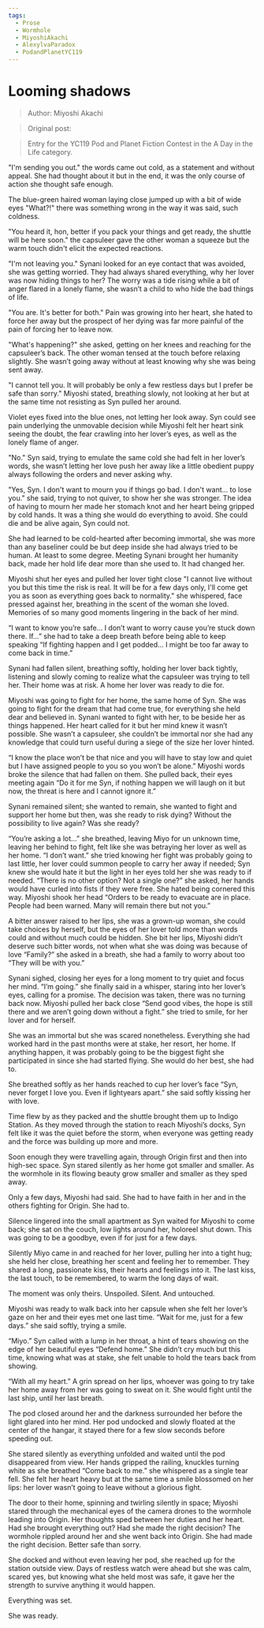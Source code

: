 ```yaml
---
tags:
  - Prose
  - Wormhole
  - MiyoshiAkachi
  - AlexylvaParadox
  - PodandPlanetYC119
---
```


# Looming shadows

> Author: Miyoshi Akachi

> Original post:

> Entry for the YC119 Pod and Planet Fiction Contest in the A Day in the Life category.


"I'm sending you out." the words came out cold, as a statement and without appeal. She had thought about it but in the end, it was the only course of action she thought safe enough.

The blue-green haired woman laying close jumped up with a bit of wide eyes "What?!" there was something wrong in the way it was said, such coldness.

"You heard it, hon, better if you pack your things and get ready, the shuttle will be here soon." the capsuleer gave the other woman a squeeze but the warm touch didn't elicit the expected reactions.

"I'm not leaving you." Synani looked for an eye contact that was avoided, she was getting worried. They had always shared everything, why her lover was now hiding things to her? The worry was a tide rising while a bit of anger flared in a lonely flame, she wasn’t a child to who hide the bad things of life.

"You are. It's better for both." Pain was growing into her heart, she hated to force her away but the prospect of her dying was far more painful of the pain of forcing her to leave now.

"What's happening?" she asked, getting on her knees and reaching for the capsuleer’s back. The other woman tensed at the touch before relaxing slightly. She wasn’t going away without at least knowing why she was being sent away.

"I cannot tell you. It will probably be only a few restless days but I prefer be safe than sorry." Miyoshi stated, breathing slowly, not looking at her but at the same time not resisting as Syn pulled her around.

Violet eyes fixed into the blue ones, not letting her look away. Syn could see pain underlying the unmovable decision while Miyoshi felt her heart sink seeing the doubt, the fear crawling into her lover’s eyes, as well as the lonely flame of anger.

"No." Syn said, trying to emulate the same cold she had felt in her lover’s words, she wasn’t letting her love push her away like a little obedient puppy always following the orders and never asking why.

"Yes, Syn. I don't want to mourn you if things go bad. I don't want... to lose you." she said, trying to not quiver, to show her she was stronger. The idea of having to mourn her made her stomach knot and her heart being gripped by cold hands. It was a thing she would do everything to avoid. She could die and be alive again, Syn could not.

She had learned to be cold-hearted after becoming immortal, she was more than any baseliner could be but deep inside she had always tried to be human. At least to some degree. Meeting Synani brought her humanity back, made her hold life dear more than she used to. It had changed her.

Miyoshi shut her eyes and pulled her lover tight close "I cannot live without you but this time the risk is real. It will be for a few days only, I'll come get you as soon as everything goes back to normality." she whispered, face pressed against her, breathing in the scent of the woman she loved. Memories of so many good moments lingering in the back of her mind.

“I want to know you’re safe… I don’t want to worry cause you’re stuck down there. If…” she had to take a deep breath before being able to keep speaking “If fighting happen and I get podded… I might be too far away to come back in time.”

Synani had fallen silent, breathing softly, holding her lover back tightly, listening and slowly coming to realize what the capsuleer was trying to tell her. Their home was at risk. A home her lover was ready to die for.

Miyoshi was going to fight for her home, the same home of Syn. She was going to fight for the dream that had come true, for everything she held dear and believed in. Synani wanted to fight with her, to be beside her as things happened. Her heart called for it but her mind knew it wasn’t possible. She wasn’t a capsuleer, she couldn’t be immortal nor she had any knowledge that could turn useful during a siege of the size her lover hinted.

“I know the place won’t be that nice and you will have to stay low and quiet but I have assigned people to you so you won’t be alone.” Miyoshi words broke the silence that had fallen on them. She pulled back, their eyes meeting again “Do it for me Syn, if nothing happen we will laugh on it but now, the threat is here and I cannot ignore it.”

Synani remained silent; she wanted to remain, she wanted to fight and support her home but then, was she ready to risk dying? Without the possibility to live again? Was she ready?

“You’re asking a lot…” she breathed, leaving Miyo for un unknown time, leaving her behind to fight, felt like she was betraying her lover as well as her home. “I don’t want.” she tried knowing her fight was probably going to last little, her lover could summon people to carry her away if needed; Syn knew she would hate it but the light in her eyes told her she was ready to if needed. “There is no other option? Not a single one?” she asked, her hands would have curled into fists if they were free. She hated being cornered this way. Miyoshi shook her head “Orders to be ready to evacuate are in place. People had been warned. Many will remain there but not you.”

A bitter answer raised to her lips, she was a grown-up woman, she could take choices by herself, but the eyes of her lover told more than words could and without much could be hidden. She bit her lips, Miyoshi didn’t deserve such bitter words, not when what she was doing was because of love “Family?” she asked in a breath, she had a family to worry about too “They will be with you.”

Synani sighed, closing her eyes for a long moment to try quiet and focus her mind. “I’m going.” she finally said in a whisper, staring into her lover’s eyes, calling for a promise. The decision was taken, there was no turning back now. Miyoshi pulled her back close “Send good vibes, the hope is still there and we aren’t going down without a fight.” she tried to smile, for her lover and for herself.

She was an immortal but she was scared nonetheless. Everything she had worked hard in the past months were at stake, her resort, her home. If anything happen, it was probably going to be the biggest fight she participated in since she had started flying. She would do her best, she had to.

She breathed softly as her hands reached to cup her lover’s face “Syn, never forget I love you. Even if lightyears apart.” she said softly kissing her with love.


Time flew by as they packed and the shuttle brought them up to Indigo Station. As they moved through the station to reach Miyoshi’s docks, Syn felt like it was the quiet before the storm, when everyone was getting ready and the force was building up more and more.

Soon enough they were travelling again, through Origin first and then into high-sec space. Syn stared silently as her home got smaller and smaller. As the wormhole in its flowing beauty grow smaller and smaller as they sped away.

Only a few days, Miyoshi had said. She had to have faith in her and in the others fighting for Origin. She had to.


Silence lingered into the small apartment as Syn waited for Miyoshi to come back; she sat on the couch, low lights around her, holoreel shut down. This was going to be a goodbye, even if for just for a few days.

Silently Miyo came in and reached for her lover, pulling her into a tight hug; she held her close, breathing her scent and feeling her to remember. They shared a long, passionate kiss, their hearts and feelings into it. The last kiss, the last touch, to be remembered, to warm the long days of wait.

The moment was only theirs. Unspoiled. Silent. And untouched.


Miyoshi was ready to walk back into her capsule when she felt her lover’s gaze on her and their eyes met one last time. “Wait for me, just for a few days.” she said softly, trying a smile.

“Miyo.” Syn called with a lump in her throat, a hint of tears showing on the edge of her beautiful eyes “Defend home.” She didn’t cry much but this time, knowing what was at stake, she felt unable to hold the tears back from showing.

“With all my heart.” A grin spread on her lips, whoever was going to try take her home away from her was going to sweat on it. She would fight until the last ship, until her last breath.

The pod closed around her and the darkness surrounded her before the light glared into her mind. Her pod undocked and slowly floated at the center of the hangar, it stayed there for a few slow seconds before speeding out.

She stared silently as everything unfolded and waited until the pod disappeared from view. Her hands gripped the railing, knuckles turning white as she breathed “Come back to me.” she whispered as a single tear fell. She felt her heart heavy but at the same time a smile blossomed on her lips: her lover wasn’t going to leave without a glorious fight.


The door to their home, spinning and twirling silently in space; Miyoshi stared through the mechanical eyes of the camera drones to the wormhole leading into Origin. Her thoughts sped between her duties and her heart. Had she brought everything out? Had she made the right decision? The wormhole rippled around her and she went back into Origin. She had made the right decision. Better safe than sorry.

She docked and without even leaving her pod, she reached up for the station outside view. Days of restless watch were ahead but she was calm, scared yes, but knowing what she held most was safe, it gave her the strength to survive anything it would happen.

Everything was set.

She was ready.